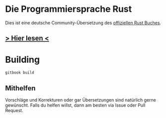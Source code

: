 # Die Programmiersprache Rust

Dies ist eine deutsche Community-Übersetzung des [offiziellen Rust Buches](https://doc.rust-lang.org/book/).

## [> Hier lesen <](https://panicbit.github.io/rustbook-de)

# Building

```bash
gitbook build
```

## Mithelfen
Vorschläge und Korrekturen oder gar Übersetzungen sind natürlich gerne gewünscht.
Falls du helfen willst, dann am besten via Issue oder Pull Request.
